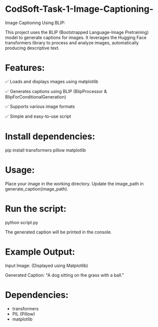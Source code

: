 # CodSoft-Task-1-Image-Captioning-

Image Captioning Using BLIP:

This project uses the BLIP (Bootstrapped Language-Image Pretraining) model to generate captions for images. It leverages the Hugging Face transformers library to process and analyze images, automatically producing descriptive text.

# Features:

✅ Loads and displays images using matplotlib

✅ Generates captions using BLIP (BlipProcessor & BlipForConditionalGeneration)

✅ Supports various image formats

✅ Simple and easy-to-use script

# Install dependencies:

pip install transformers pillow matplotlib

# Usage:

Place your image in the working directory.
Update the image_path in generate_caption(image_path).

# Run the script:
python script.py

The generated caption will be printed in the console.

# Example Output:

Input Image:
(Displayed using Matplotlib)

Generated Caption:
"A dog sitting on the grass with a ball."

# Dependencies:

* transformers
* PIL (Pillow)
* matplotlib
